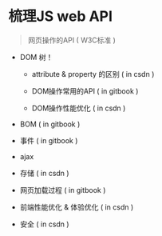 # 梳理JS web API

> 网页操作的API ( W3C标准 )

- DOM 树！

  - attribute & property 的区别 ( in csdn )

  - DOM操作常用的API ( in gitbook )

  - DOM操作性能优化 ( in csdn )

- BOM ( in gitbook )

- 事件 ( in gitbook )

- ajax

- 存储 ( in csdn )

- 网页加载过程 ( in gitbook )

- 前端性能优化 & 体验优化 ( in csdn )

- 安全 ( in csdn )
